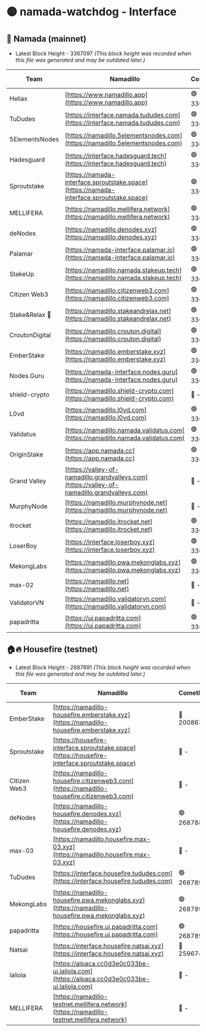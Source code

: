 # 🟡 namada-watchdog - Interface

## 🚀 Namada (mainnet)
- Latest Block Height - 3367097 *(This block height was recorded when this file was generated and may be outdated later.)*

| Team | Namadillo | CometBFT | Indexer | MASP Indexer |
|-|-|-|-|-|
| Heliax | [https://www.namadillo.app](https://www.namadillo.app) | 🟢 3367074 | 🟢 3367074 | 🟢 3367074 |
| TuDudes | [https://interface.namada.tududes.com](https://interface.namada.tududes.com) | 🟢 3367073 | 🟢 3367072 | 🟢 3367072 |
| 5ElementsNodes | [https://namadillo.5elementsnodes.com](https://namadillo.5elementsnodes.com) | 🟢 3367075 | 🟢 3367075 | 🟢 3367075 |
| Hadesguard | [https://interface.hadesguard.tech](https://interface.hadesguard.tech) | 🟢 3367075 | 🟢 3367072 | 🟢 3367072 |
| Sproutstake | [https://namada-interface.sproutstake.space](https://namada-interface.sproutstake.space) | 🟢 3367076 | 🟢 3367076 | 🟢 3367076 |
| MELLIFERA | [https://namadillo.mellifera.network](https://namadillo.mellifera.network) | 🟢 3367077 | 🟢 3367077 | 🟢 3367077 |
| deNodes | [https://namadillo.denodes.xyz](https://namadillo.denodes.xyz) | 🟢 3367077 | 🟢 3367077 | 🟢 3367077 |
| Palamar | [https://namada-interface.palamar.io](https://namada-interface.palamar.io) | 🟢 3367078 | 🟢 3367078 | 🟢 3367078 |
| StakeUp | [https://namadillo.namada.stakeup.tech](https://namadillo.namada.stakeup.tech) | 🟢 3367079 | 🟢 3367079 | 🟢 3367078 |
| Citizen Web3 | [https://namadillo.citizenweb3.com](https://namadillo.citizenweb3.com) | 🟢 3367079 | 🟢 3367073 | 🟢 3367073 |
| Stake&Relax 🦥 | [https://namadillo.stakeandrelax.net](https://namadillo.stakeandrelax.net) | 🟢 3367080 | 🟢 3367080 | 🟢 3367080 |
| CroutonDigital | [https://namadillo.crouton.digital](https://namadillo.crouton.digital) | 🟢 3367081 | 🟢 3367080 | 🟢 3367080 |
| EmberStake | [https://namadillo.emberstake.xyz](https://namadillo.emberstake.xyz) | 🟢 3367081 | 🟢 3367081 | 🟢 3367081 |
| Nodes.Guru | [https://namada-interface.nodes.guru](https://namada-interface.nodes.guru) | 🟢 3367081 | 🟢 3367081 | 🟢 3367081 |
| shield-crypto | [https://namadillo.shield-crypto.com](https://namadillo.shield-crypto.com) | 🔴 - | 🔴 - | 🔴 - |
| L0vd | [https://namadillo.l0vd.com](https://namadillo.l0vd.com) | 🟢 3367087 | 🟢 3367087 | 🟢 3367087 |
| Validatus | [https://namadillo.namada.validatus.com](https://namadillo.namada.validatus.com) | 🟢 3367088 | 🟢 3367088 | 🟢 3367088 |
| OriginStake | [https://app.namada.cc](https://app.namada.cc) | 🟢 3367089 | 🟢 3367088 | 🟢 3367088 |
| Grand Valley | [https://valley-of-namadillo.grandvalleys.com](https://valley-of-namadillo.grandvalleys.com) | 🔴 - | 🟢 3367089 | 🟢 3367090 |
| MurphyNode | [https://namadillo.murphynode.net](https://namadillo.murphynode.net) | 🔴 - | 🔴 - | 🔴 - |
| itrocket | [https://namadillo.itrocket.net](https://namadillo.itrocket.net) | 🟢 3367092 | 🟢 3367092 | 🟢 3367092 |
| LoserBoy | [https://interface.loserboy.xyz](https://interface.loserboy.xyz) | 🟢 3367092 | 🟢 3367092 | 🟢 3367092 |
| MekongLabs | [https://namadillo.pwa.mekonglabs.xyz](https://namadillo.pwa.mekonglabs.xyz) | 🟢 3367093 | 🟢 3367093 | 🟢 3367093 |
| max-02 | [https://namadillo.net](https://namadillo.net) | 🔴 - | 🔴 - | 🔴 - |
| ValidatorVN | [https://namadillo.validatorvn.com](https://namadillo.validatorvn.com) | 🔴 - | 🔴 - | 🔴 - |
| papadritta | [https://ui.papadritta.com](https://ui.papadritta.com) | 🟢 3367097 | 🟢 3367097 | 🔴 - |

## 🏠🔥 Housefire (testnet)
- Latest Block Height - 2687891 *(This block height was recorded when this file was generated and may be outdated later.)*

| Team | Namadillo | CometBFT | Indexer | MASP Indexer |
|-|-|-|-|-|
| EmberStake | [https://namadillo-housefire.emberstake.xyz](https://namadillo-housefire.emberstake.xyz) | 🔴 2008636 | 🔴 - | 🔴 - |
| Sproutstake | [https://housefire-interface.sproutstake.space](https://housefire-interface.sproutstake.space) | 🔴 - | 🔴 - | 🔴 - |
| Citizen Web3 | [https://namadillo-housefire.citizenweb3.com](https://namadillo-housefire.citizenweb3.com) | 🔴 - | 🔴 - | 🔴 - |
| deNodes | [https://namadillo-housefire.denodes.xyz](https://namadillo-housefire.denodes.xyz) | 🟢 2687882 | 🟢 2687882 | 🟢 2687882 |
| max-03 | [https://namadillo.housefire.max-03.xyz](https://namadillo.housefire.max-03.xyz) | 🔴 - | 🔴 - | 🔴 - |
| TuDudes | [https://interface.housefire.tududes.com](https://interface.housefire.tududes.com) | 🟢 2687891 | 🟢 2687890 | 🟢 2687891 |
| MekongLabs | [https://namadillo-housefire.pwa.mekonglabs.xyz](https://namadillo-housefire.pwa.mekonglabs.xyz) | 🟢 2687891 | 🟢 2687891 | 🟢 2687891 |
| papadritta | [https://housefire.ui.papadritta.com](https://housefire.ui.papadritta.com) | 🟢 2687891 | 🟢 2687891 | 🟢 2687891 |
| Natsai | [https://interface.housefire.natsai.xyz](https://interface.housefire.natsai.xyz) | 🔴 2596741 | 🔴 2596741 | 🔴 2596741 |
| laliola | [https://alpaca.cc0d3e0c033be-ui.laliola.com](https://alpaca.cc0d3e0c033be-ui.laliola.com) | 🔴 - | 🔴 - | 🔴 - |
| MELLIFERA | [https://namadillo-testnet.mellifera.network](https://namadillo-testnet.mellifera.network) | 🔴 - | 🟢 2687894 | 🔴 2607259 |

